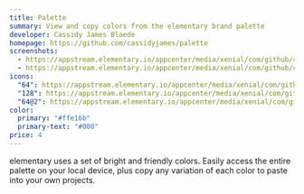 ```yaml
---
title: Palette
summary: View and copy colors from the elementary brand palette
developer: Cassidy James Blaede
homepage: https://github.com/cassidyjames/palette
screenshots:
  - https://appstream.elementary.io/appcenter/media/xenial/com/github/cassidyjames.palette.desktop/2FFE7BDE89C296E664770489A458B924/screenshots/image-1_orig.png
  - https://appstream.elementary.io/appcenter/media/xenial/com/github/cassidyjames.palette.desktop/2FFE7BDE89C296E664770489A458B924/screenshots/image-2_orig.png
icons:
  "64": https://appstream.elementary.io/appcenter/media/xenial/com/github/cassidyjames.palette.desktop/2FFE7BDE89C296E664770489A458B924/icons/64x64/com.github.cassidyjames.palette_com.github.cassidyjames.palette.png
  "128": https://appstream.elementary.io/appcenter/media/xenial/com/github/cassidyjames.palette.desktop/2FFE7BDE89C296E664770489A458B924/icons/128x128/com.github.cassidyjames.palette_com.github.cassidyjames.palette.png
  "64@2": https://appstream.elementary.io/appcenter/media/xenial/com/github/cassidyjames.palette.desktop/2FFE7BDE89C296E664770489A458B924/icons/64x64@2/com.github.cassidyjames.palette_com.github.cassidyjames.palette.png
color:
  primary: "#ffe16b"
  primary-text: "#000"
price: 4
---
```


<p>elementary uses a set of bright and friendly colors. Easily access the entire palette on your local device, plus copy any variation of each color to paste into your own projects.</p>